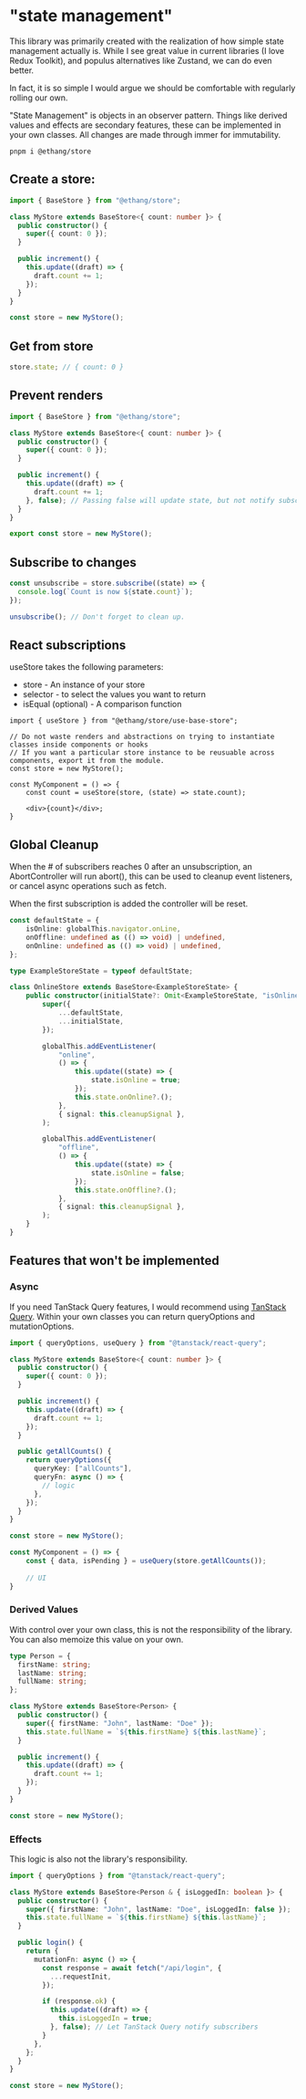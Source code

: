 # "state management"

This library was primarily created with the realization of how simple state
management actually is. While I see great value in current libraries (I love
Redux Toolkit), and populus alternatives like Zustand, we can do even better.

In fact, it is so simple I would argue we should be comfortable with regularly
rolling our own.

"State Management" is objects in an observer pattern. Things like derived values
and effects are secondary features, these can be implemented in your own classes.
All changes are made through immer for immutability.

```shell
pnpm i @ethang/store
```

## Create a store:

```ts
import { BaseStore } from "@ethang/store";

class MyStore extends BaseStore<{ count: number }> {
  public constructor() {
    super({ count: 0 });
  }

  public increment() {
    this.update((draft) => {
      draft.count += 1;
    });
  }
}

const store = new MyStore();
```

## Get from store

```ts
store.state; // { count: 0 }
```

## Prevent renders

```ts
import { BaseStore } from "@ethang/store";

class MyStore extends BaseStore<{ count: number }> {
  public constructor() {
    super({ count: 0 });
  }

  public increment() {
    this.update((draft) => {
      draft.count += 1;
    }, false); // Passing false will update state, but not notify subscribers
  }
}

export const store = new MyStore();
```

## Subscribe to changes

```ts
const unsubscribe = store.subscribe((state) => {
  console.log(`Count is now ${state.count}`);
});

unsubscribe(); // Don't forget to clean up.
```

## React subscriptions

useStore takes the following parameters:

- store - An instance of your store
- selector - to select the values you want to return
- isEqual (optional) - A comparison function

```tsx
import { useStore } from "@ethang/store/use-base-store";

// Do not waste renders and abstractions on trying to instantiate classes inside components or hooks
// If you want a particular store instance to be reusuable across components, export it from the module.
const store = new MyStore();

const MyComponent = () => {
    const count = useStore(store, (state) => state.count);

    <div>{count}</div>;
}
```

## Global Cleanup

When the # of subscribers reaches 0 after an unsubscription, an AbortController will run abort(), this can be used to cleanup event listeners, or cancel async operations such as fetch.

When the first subscription is added the controller will be reset.

```ts
const defaultState = {
    isOnline: globalThis.navigator.onLine,
    onOffline: undefined as (() => void) | undefined,
    onOnline: undefined as (() => void) | undefined,
};

type ExampleStoreState = typeof defaultState;

class OnlineStore extends BaseStore<ExampleStoreState> {
    public constructor(initialState?: Omit<ExampleStoreState, "isOnline">) {
        super({
            ...defaultState,
            ...initialState,
        });

        globalThis.addEventListener(
            "online",
            () => {
                this.update((state) => {
                    state.isOnline = true;
                });
                this.state.onOnline?.();
            },
            { signal: this.cleanupSignal },
        );

        globalThis.addEventListener(
            "offline",
            () => {
                this.update((state) => {
                    state.isOnline = false;
                });
                this.state.onOffline?.();
            },
            { signal: this.cleanupSignal },
        );
    }
}
```

## Features that won't be implemented

### Async

If you need TanStack Query features, I would recommend using [TanStack Query](https://tanstack.com/query/latest). Within your own classes you can return queryOptions and mutationOptions.

```ts
import { queryOptions, useQuery } from "@tanstack/react-query";

class MyStore extends BaseStore<{ count: number }> {
  public constructor() {
    super({ count: 0 });
  }

  public increment() {
    this.update((draft) => {
      draft.count += 1;
    });
  }

  public getAllCounts() {
    return queryOptions({
      queryKey: ["allCounts"],
      queryFn: async () => {
        // logic
      },
    });
  }
}

const store = new MyStore();

const MyComponent = () => {
    const { data, isPending } = useQuery(store.getAllCounts());
    
    // UI
}
```

### Derived Values

With control over your own class, this is not the responsibility of the library. You can also memoize this value on your own.

```ts
type Person = {
  firstName: string;
  lastName: string;
  fullName: string;
};

class MyStore extends BaseStore<Person> {
  public constructor() {
    super({ firstName: "John", lastName: "Doe" });
    this.state.fullName = `${this.firstName} ${this.lastName}`;
  }

  public increment() {
    this.update((draft) => {
      draft.count += 1;
    });
  }
}

const store = new MyStore();
```

### Effects

This logic is also not the library's responsibility.

```ts
import { queryOptions } from "@tanstack/react-query";

class MyStore extends BaseStore<Person & { isLoggedIn: boolean }> {
  public constructor() {
    super({ firstName: "John", lastName: "Doe", isLoggedIn: false });
    this.state.fullName = `${this.firstName} ${this.lastName}`;
  }

  public login() {
    return {
      mutationFn: async () => {
        const response = await fetch("/api/login", {
          ...requestInit,
        });

        if (response.ok) {
          this.update((draft) => {
            this.isLoggedIn = true;
          }, false); // Let TanStack Query notify subscribers
        }
      },
    };
  }
}

const store = new MyStore();
```
